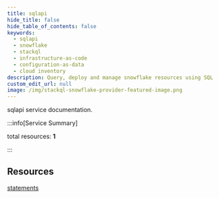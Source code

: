```yaml
---
title: sqlapi
hide_title: false
hide_table_of_contents: false
keywords:
  - sqlapi
  - snowflake
  - stackql
  - infrastructure-as-code
  - configuration-as-data
  - cloud inventory
description: Query, deploy and manage snowflake resources using SQL
custom_edit_url: null
image: /img/stackql-snowflake-provider-featured-image.png
---
```


sqlapi service documentation.

:::info[Service Summary]

total resources: __1__  

:::

## Resources
<div class="row">
<div class="providerDocColumn">
<a href="/sqlapi/statements/">statements</a>
</div>
<div class="providerDocColumn">

</div>
</div>